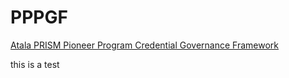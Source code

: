 # PPPGF
[Atala PRISM Pioneer Program Credential Governance Framework](https://github.com/AtalaPRISMTribe/PPPGF/blob/main/PRISM%20Pioneer%20Program%20Governance%20Framework.md)

this is a test
